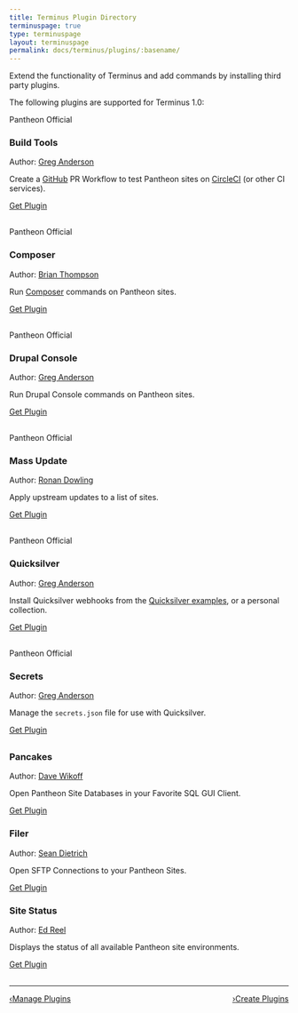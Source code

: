 ```yaml
---
title: Terminus Plugin Directory
terminuspage: true
type: terminuspage
layout: terminuspage
permalink: docs/terminus/plugins/:basename/
---
```

Extend the functionality of Terminus and add commands by installing third party plugins.

The following plugins are supported for Terminus 1.0:
<div class="row">
  <div style="margin-bottom:30px;" class="col-md-4">
    <div class="plugin-dir">
      <div class="pantheon-official">
        <div class="main-topic-info__plugin-image" style="background-image:url(/source/docs/assets/images/official-plugin.svg)"></div>
        <p>Pantheon Official</p>
      </div>
      <div class="terminus-plugin">
        <h3>Build Tools</h3>
          <p class="topic-info__description">Author: <a href="https://github.com/greg-1-anderson">Greg Anderson</a></p>
          <p class="topic-info__description">Create a <a href="https://github.com">GitHub</a> PR Workflow to test Pantheon sites on <a href="https://circleci.com/">CircleCI</a> (or other CI services).</p>
          <a href="https://github.com/pantheon-systems/terminus-build-tools-plugin" class="btn-primary btn get-plugin">Get Plugin</a>
      </div>
    </div>
  </div>
  <div style="margin-bottom:30px;" class="col-md-4">
    <div class="plugin-dir">
      <div class="pantheon-official">
        <div class="main-topic-info__plugin-image" style="background-image:url(/source/docs/assets/images/official-plugin.svg)"></div>
        <p>Pantheon Official</p>
      </div>
      <div class="terminus-plugin">
        <h3>Composer</h3>
        <p class="topic-info__description">Author: <a href="https://github.com/rvtraveller">Brian Thompson</a></p>
        <p class="topic-info__description">Run <a href="https://getcomposer.org/">Composer</a> commands on Pantheon sites.</p>
        <a href="https://github.com/pantheon-systems/terminus-composer-plugin" class="btn-primary btn get-plugin">Get Plugin</a>
      </div>
    </div>
  </div>
  <div style="margin-bottom:30px;" class="col-md-4">
  <div class="plugin-dir">
      <div class="pantheon-official">
        <div class="main-topic-info__plugin-image" style="background-image:url(/source/docs/assets/images/official-plugin.svg)"></div>
        <p>Pantheon Official</p>
      </div>
      <div class="terminus-plugin">
          <h3>Drupal Console</h3>
          <p class="topic-info__description">Author: <a href="https://github.com/greg-1-anderson">Greg Anderson</a></p>
          <p class="topic-info__description">Run Drupal Console commands on Pantheon sites.</p>
          <a href="https://github.com/pantheon-systems/terminus-drupal-console-plugin" class="btn-primary btn get-plugin">Get Plugin</a>
      </div>
    </div>
  </div>
</div>
<div class="row">
  <div style="margin-bottom:30px;" class="col-md-4">
    <div class="plugin-dir">
      <div class="pantheon-official">
        <div class="main-topic-info__plugin-image" style="background-image:url(/source/docs/assets/images/official-plugin.svg)"></div>
        <p>Pantheon Official</p>
      </div>
      <div class="terminus-plugin">
        <h3>Mass Update</h3>
        <p class="topic-info__description">Author: <a href="https://github.com/ronan">Ronan Dowling</a></p>
        <p class="topic-info__description">Apply upstream updates to a list of sites.</p>
        <a href="https://github.com/pantheon-systems/terminus-mass-update" class="btn-primary btn get-plugin">Get Plugin</a>
      </div>
    </div>
  </div>
  <div style="margin-bottom:30px;" class="col-md-4">
    <div class="plugin-dir">
      <div class="pantheon-official">
        <div class="main-topic-info__plugin-image" style="background-image:url(/source/docs/assets/images/official-plugin.svg)"></div>
        <p>Pantheon Official</p>
      </div>
      <div class="terminus-plugin">
        <h3>Quicksilver</h3>
        <p class="topic-info__description">Author: <a href="https://github.com/greg-1-anderson">Greg Anderson</a></p>
        <p class="topic-info__description">Install Quicksilver webhooks from the <a href="https://github.com/pantheon-systems/quicksilver-examples">Quicksilver examples</a>, or a personal collection.</p>
        <a href="https://github.com/pantheon-systems/terminus-quicksilver-plugin" class="btn-primary btn get-plugin">Get Plugin</a>
      </div>
    </div>
  </div>
  <div style="margin-bottom:30px;" class="col-md-4">
    <div class="plugin-dir">
      <div class="pantheon-official">
        <div class="main-topic-info__plugin-image" style="background-image:url(/source/docs/assets/images/official-plugin.svg)"></div>
        <p>Pantheon Official</p>
      </div>
      <div class="terminus-plugin">
        <h3>Secrets</h3>
        <p class="topic-info__description">Author: <a href="https://github.com/greg-1-anderson">Greg Anderson</a></p>
        <p class="topic-info__description">Manage the <code>secrets.json</code> file for use with Quicksilver.</p>
        <a href="https://github.com/pantheon-systems/terminus-secrets-plugin" class="btn-primary btn get-plugin">Get Plugin</a>
      </div>
    </div>
  </div>
</div>
<div class="row">
  <div style="margin-bottom:30px;" class="col-md-4">
    <div class="plugin-dir">
      <div class="terminus-plugin">
        <h3>Pancakes</h3>
        <p class="topic-info__description">Author: <a href="https://github.com/derimagia">Dave Wikoff</a></p>
        <p class="topic-info__description">Open Pantheon Site Databases in your Favorite SQL GUI Client.</p>
        <a href="https://github.com/terminus-plugin-project/terminus-pancakes" class="btn-primary btn get-plugin">Get Plugin</a>
      </div>
    </div>
    <div class="plugin-dir">
      <div class="terminus-plugin">
        <h3>Filer</h3>
        <p class="topic-info__description">Author: <a href="https://github.com/sean-e-dietrich">Sean Dietrich</a></p>
        <p class="topic-info__description">Open SFTP Connections to your Pantheon Sites.</p>
        <a href="https://github.com/terminus-plugin-project/terminus-filer-plugin" class="btn-primary btn get-plugin">Get Plugin</a>
      </div>
    </div>
    <div class="plugin-dir">
      <div class="terminus-plugin">
        <h3>Site Status</h3>
        <p class="topic-info__description">Author: <a href="https://github.com/uberhacker">Ed Reel</a></p>
        <p class="topic-info__description">Displays the status of all available Pantheon site environments.</p>
        <a href="https://github.com/terminus-plugin-project/terminus-site-status-plugin" class="btn-primary btn get-plugin">Get Plugin</a>
      </div>
    </div>
  </div>
</div>
<div class="terminus-pager">
  <hr>
  <a style="float:left;" href="/docs/terminus/plugins"><span class="terminus-pager-lsaquo">&lsaquo;</span>Manage Plugins</a>
  <a style="float:right;" href="/docs/terminus/plugins/create"><span class="terminus-pager-rsaquo">&rsaquo;</span>Create Plugins</a>

</div>
